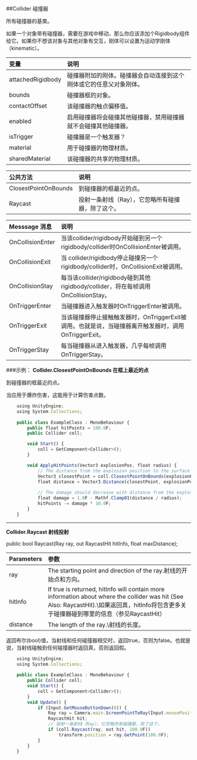 ##Collider 碰撞器

所有碰撞器的基类。

如果一个对象带有碰撞器，需要在游戏中移动，那么你应该添加个Rigidbody组件给它。如果你不想该对象与其他对象有交互，刚体可以设置为运动学刚体（kinematic）。


|变量|说明|
|:--|:--|
|attachedRigidbody|碰撞器附加的刚体。碰撞器会自动连接到这个刚体或它的任意父对象刚体。|
|bounds|碰撞器框的对象。|
|contactOffset|该碰撞器的触点偏移值。|
|enabled|启用碰撞器将会碰撞其他碰撞器，禁用碰撞器就不会碰撞其他碰撞器。|
|isTrigger|碰撞器是一个触发器？|
|material|用于碰撞器的物理材质。|
|sharedMaterial|该碰撞器的共享的物理材质。|


|公共方法|说明|
|:--|:--|
|ClosestPointOnBounds|到碰撞器的框最近的点。|
|Raycast|投射一条射线（Ray），它忽略所有碰撞器，除了这个。|

|Messsage 消息|说明|
|:--|:--|
|OnCollisionEnter|当该collider/rigidbody开始碰到另一个rigidbody/collider时OnCollisionEnter被调用。|
|OnCollisionExit|当 collider/rigidbody停止碰撞另一个 rigidbody/collider时，OnCollisionExit被调用。|
|OnCollisionStay|每当该collider/rigidbody碰到其他rigidbody/collider，将在每帧调用OnCollisionStay。|
|OnTriggerEnter|当碰撞器进入触发器时OnTriggerEnter被调用。|
|OnTriggerExit|当该碰撞器停止接触触发器时，OnTriggerExit被调用。也就是说，当碰撞器离开触发器时，调用OnTriggerExit。|
|OnTriggerStay|每当碰撞器从进入触发器，几乎每帧调用OnTriggerStay。|

###示例：
**Collider.ClosestPointOnBounds 在框上最近的点**

到碰撞器的框最近的点。

当应用于爆炸伤害，这能用于计算伤害点数。

```javascript
    using UnityEngine;
    using System.Collections;
 
    public class ExampleClass : MonoBehaviour {
        public float hitPoints = 100.0F;
        public Collider coll;

        void Start() {
            coll = GetComponent<Collider>();
        }

        void ApplyHitPoints(Vector3 explosionPos, float radius) {
            // The distance from the explosion position to the surface of the collider.
            Vector3 closestPoint = coll.ClosestPointOnBounds(explosionPos);
            float distance = Vector3.Distance(closestPoint, explosionPos);
 
            // The damage should decrease with distance from the explosion.
            float damage = 1.0F - Mathf.Clamp01(distance / radius);
            hitPoints -= damage * 10.0F;
        }
    }
```

---

**Collider.Raycast 射线投射**

public bool Raycast(Ray ray, out RaycastHit hitInfo, float maxDistance);

|Parameters|参数|
|:--|:--|
|ray|The starting point and direction of the ray.射线的开始点和方向。|
|hitInfo|If true is returned, hitInfo will contain more information about where the collider was hit (See Also: RaycastHit).\\如果返回真，hitInfo将包含更多关于碰撞器碰到哪里的信息（参见RaycastHit）|
|distance|The length of the ray.\\射线的长度。|


返回布尔(bool)值，当射线和任何碰撞器相交时，返回true，否则为false。也就是说，当射线碰触到任何碰撞器时返回真，否则返回假。

```javascript
    using UnityEngine;
    using System.Collections;
 
    public class ExampleClass : MonoBehaviour {
        public Collider coll;
        void Start() {
            coll = GetComponent<Collider>();
        }
        void Update() {
            if (Input.GetMouseButtonDown(0)) {
                Ray ray = Camera.main.ScreenPointToRay(Input.mousePosition);
                RaycastHit hit;
                // 投射一条射线（Ray），它忽略所有碰撞器，除了这个。
                if (coll.Raycast(ray, out hit, 100.0F))
                    transform.position = ray.GetPoint(100.0F);
            }
        }
    }
```